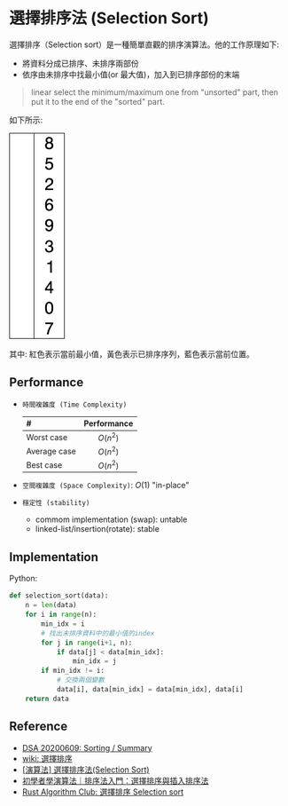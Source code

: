 # 選擇排序法 (Selection Sort)

選擇排序（Selection sort）是一種簡單直觀的排序演算法。他的工作原理如下:

- 將資料分成已排序、未排序兩部份
- 依序由未排序中找最小值(or 最大值)，加入到已排序部份的末端

> linear select the minimum/maximum one from "unsorted" part, then put it to the end of the "sorted" part.

如下所示:

![](images/selection_sort_animation.gif)

其中: 紅色表示當前最小值，黃色表示已排序序列，藍色表示當前位置。

## Performance

- `時間複雜度 (Time Complexity)`

    | # | Performance  |
    | :- | :-: |
    | Worst case | $O(n^2)$ |
    | Average case| $O(n^2)$ |
    | Best case | $O(n^2)$ |

- `空間複雜度 (Space Complexity)`: $O(1)$ "in-place"
- `穩定性 (stability)`
  - commom implementation (swap): untable
  - linked-list/insertion(rotate): stable

## Implementation

Python:

```python
def selection_sort(data):
    n = len(data)
    for i in range(n):
        min_idx = i
        # 找出未排序資料中的最小值的index
        for j in range(i+1, n):
            if data[j] < data[min_idx]:
                min_idx = j
        if min_idx != i:
            # 交換兩個變數
            data[i], data[min_idx] = data[min_idx], data[i]
    return data
```

## Reference

- [DSA 20200609: Sorting / Summary](https://www.youtube.com/watch?v=cxbabnqtWsk&feature=youtu.be)
- [wiki: 選擇排序](https://zh.wikipedia.org/zh-tw/選擇排序)
- [[演算法] 選擇排序法(Selection Sort)](http://notepad.yehyeh.net/Content/Algorithm/Sort/Selection/1.php)
- [初學者學演算法｜排序法入門：選擇排序與插入排序法](https://medium.com/appworks-school/初學者學演算法-排序法入門-選擇排序與插入排序法-23d4bc7085ff)
- [Rust Algorithm Club: 選擇排序 Selection sort](https://rust-algo.club/sorting/selection_sort/)

